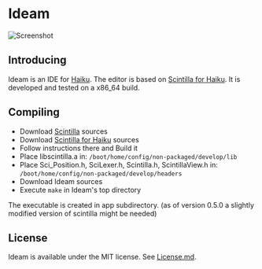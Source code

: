Ideam
================
![Screenshot](https://raw.github.com/AmosCaster/ideam/master/data/screenshot/screenshot-0.0.6-ita.png)

Introducing
----------------

Ideam is an IDE for [Haiku](https://www.haiku-os.org).
The editor is based on [Scintilla for Haiku](https://sourceforge.net/p/scintilla/haiku/ci/default/tree/).
It is developed and tested on a x86_64 build.


Compiling
----------------

* Download [Scintilla](http://www.scintilla.org) sources
* Download [Scintilla for Haiku](https://sourceforge.net/p/scintilla/haiku/ci/default/tree/) sources
* Follow instructions there and Build it
* Place libscintilla.a in:
  `/boot/home/config/non-packaged/develop/lib`
* Place Sci_Position.h, SciLexer.h, Scintilla.h, ScintillaView.h in:
  `/boot/home/config/non-packaged/develop/headers`
* Download Ideam sources
* Execute `make` in Ideam's top directory

The executable is created in app subdirectory.
(as of version 0.5.0 a slightly modified version of scintilla might be needed)

License
----------------

Ideam is available under the MIT license. See [License.md](License.md).
